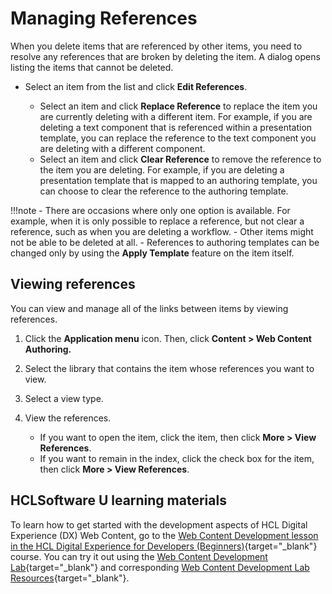 # Managing References

When you delete items that are referenced by other items, you need to resolve any references that are broken by deleting the item. A dialog opens listing the items that cannot be deleted.

-   Select an item from the list and click **Edit References**.

    -   Select an item and click **Replace Reference** to replace the item you are currently deleting with a different item. For example, if you are deleting a text component that is referenced within a presentation template, you can replace the reference to the text component you are deleting with a different component.
    -   Select an item and click **Clear Reference** to remove the reference to the item you are deleting. For example, if you are deleting a presentation template that is mapped to an authoring template, you can choose to clear the reference to the authoring template.

!!!note
    -   There are occasions where only one option is available. For example, when it is only possible to replace a reference, but not clear a reference, such as when you are deleting a workflow.
    -   Other items might not be able to be deleted at all.
    -   References to authoring templates can be changed only by using the **Apply Template** feature on the item itself.

## Viewing references


You can view and manage all of the links between items by viewing references.

1.  Click the **Application menu** icon. Then, click **Content > Web Content Authoring.**

2.  Select the library that contains the item whose references you want to view.

3.  Select a view type.

4.  View the references.

    -   If you want to open the item, click the item, then click **More > View References**.
    -   If you want to remain in the index, click the check box for the item, then click **More > View References**.

## HCLSoftware U learning materials

To learn how to get started with the development aspects of HCL Digital Experience (DX) Web Content, go to the [Web Content Development lesson in the HCL Digital Experience for Developers (Beginners)](https://hclsoftwareu.hcltechsw.com/component/axs/?view=sso_config&id=3&forward=https%3A%2F%2Fhclsoftwareu.hcltechsw.com%2Fcourses%2Flesson%2F%3Fid%3D414 ){target="_blank"} course. You can try it out using the [Web Content Development Lab](https://hclsoftwareu.hcltechsw.com/images/Lc4sMQCcN5uxXmL13gSlsxClNTU3Mjc3NTc4MTc2/DS_Academy/DX/Developer/HDX-DEV-100_Web_Content_Development.pdf){target="_blank"} and corresponding [Web Content Development Lab Resources](https://hclsoftwareu.hcltechsw.com/images/Lc4sMQCcN5uxXmL13gSlsxClNTU3Mjc3NTc4MTc2/DS_Academy/DX/Developer/HDX-DEV-100_Web_Content_Development_Lab_Resources.zip){target="_blank"}.
